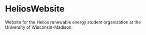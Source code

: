 # HeliosWebsite
Website for the Helios renewable energy student organization at the University of Wisconsin-Madison.
